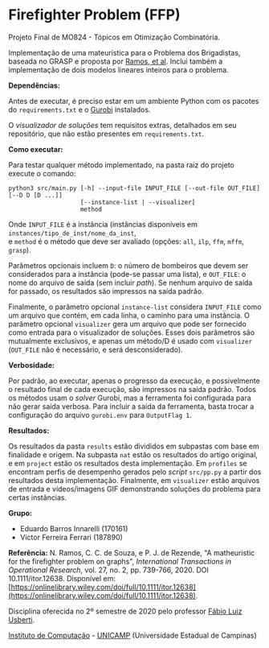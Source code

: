 Firefighter Problem (FFP)
================================

Projeto Final de MO824 - Tópicos em Otimização Combinatória.

Implementação de uma mateurística para o Problema dos Brigadistas, baseada no GRASP e proposta por 
[Ramos, et al](https://onlinelibrary.wiley.com/doi/full/10.1111/itor.12638).
Inclui também a implementação de dois modelos lineares inteiros para o problema.

**Dependências:**

Antes de executar, é preciso estar em um ambiente Python com os pacotes do `requirements.txt` e o 
[Gurobi](https://www.gurobi.com/wp-content/plugins/hd_documentations/documentation/9.1/quickstart_linux.pdf) instalados.

O *visualizador de soluções* tem requisitos extras, detalhados em seu repositório, que não estão presentes em `requirements.txt`.

**Como executar:** 

Para testar qualquer método implementado, na pasta raiz do projeto execute o comando:

```
python3 src/main.py [-h] --input-file INPUT_FILE [--out-file OUT_FILE] [--D D [D ...]]
                    [--instance-list | --visualizer]
                    method
```
Onde `INPUT_FILE` é a instância (instâncias disponíveis em `instances/tipo_de_inst/nome_da_inst`,  
e `method` é o método que deve ser avaliado (opções: `all`, `ilp`, `ffm`, `mffm`, `grasp`).

Parâmetros opcionais incluem `D`: o número de bombeiros que devem ser considerados para a instância
(pode-se passar uma lista), e `OUT_FILE`: o nome do arquivo de saída (sem incluir _path_). Se nenhum
arquivo de saída for passado, os resultados são impressos na saída padrão.

Finalmente, o parâmetro opcional `instance-list` considera `INPUT_FILE` como um arquivo
que contém, em cada linha, o caminho para uma instância. O parâmetro opcional `visualizer`
gera um arquivo que pode ser fornecido como entrada para o visualizador de soluções. Esses
dois parâmetros são mutualmente exclusivos, e apenas um método/D é usado com `visualizer`
(`OUT_FILE` não é necessário, e será desconsiderado).

**Verbosidade:**

Por padrão, ao executar, apenas o progresso da execução, e possivelmente o resultado final de cada
execução, são impressos na saída padrão. Todos os métodos usam o _solver_ Gurobi, mas a ferramenta
foi configurada para não gerar saída verbosa. Para incluir a saída da ferramenta, basta trocar a
configuração do arquivo `gurobi.env` para `OutputFlag 1`.

**Resultados:**

Os resultados da pasta `results` estão divididos em subpastas com base em finalidade e origem. Na
subpasta `nat` estão os resultados do artigo original, e em `project` estão os resultados desta
implementação. Em `profiles` se encontram perfis de desempenho gerados pelo _script_ `src/pp.py`
a partir dos resultados desta implementação. Finalmente, em `visualizer` estão arquivos de entrada
e vídeos/imagens GIF demonstrando soluções do problema para certas instâncias.

**Grupo:**
  - Eduardo Barros Innarelli (170161)
  - Victor Ferreira Ferrari (187890)

**Referência:**
N. Ramos, C. C. de Souza, e P. J. de Rezende, "A matheuristic for the firefighter problem on graphs",
_International Transactions in Operational Research_, vol. 27, no. 2, pp. 739-766, 2020. DOI 10.1111/itor.12638.
Disponível em: [https://onlinelibrary.wiley.com/doi/full/10.1111/itor.12638](https://onlinelibrary.wiley.com/doi/full/10.1111/itor.12638).

Disciplina oferecida no 2º semestre de 2020 pelo professor [Fábio Luiz Usberti](https://www.ic.unicamp.br/~fusberti/).

[Instituto de Computação](http://ic.unicamp.br/) - [UNICAMP](http://www.unicamp.br/unicamp/) (Universidade Estadual de Campinas)
